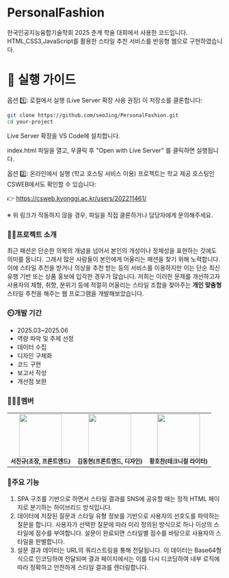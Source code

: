 # PersonalFashion

한국인공지능융합기술학회 2025 춘계 학술 대회에서 사용한 코드입니다. HTML,CSS3,JavaScript를 활용한 스타일 추천 서비스를 반응형 웹으로 구현하였습니다.

# 🚀 실행 가이드

옵션 1️⃣: 로컬에서 실행 (Live Server 확장 사용 권장)
이 저장소를 클론합니다:
```bash
git clone https://github.com/seoJing/PersonalFashion.git
cd your-project
```
Live Server 확장을 VS Code에 설치합니다.

index.html 파일을 열고, 우클릭 후 "Open with Live Server" 를 클릭하면 실행됩니다.

옵션 2️⃣: 온라인에서 실행 (학교 호스팅 서비스 이용)
프로젝트는 학교 제공 호스팅인 CSWEB에서도 확인할 수 있습니다:

👉 https://csweb.kyonggi.ac.kr/users/202211461/

※ 위 링크가 작동하지 않을 경우, 파일을 직접 클론하거나 담당자에게 문의해주세요.

### 👨‍🏫프로젝트 소개

최근 패션은 단순한 의복의 개념을 넘어서 본인의 개성이나 정체성을 표현하는 것에도 의미를 둡니다. 그래서 많은 사람들이 본인에게 어울리는 패션을 찾기 위해 노력합니다. 이에 스타일 추천을 받거나 의상을 추천 받는 등의 서비스를 이용하지만 이는 단순 최신 유행 기반 또는 상품 홍보에 입각한 경우가 많습니다. 저희는 이러한 문제를 개선하고자 사용자의 체형, 취향, 분위기 등에 적절히 어울리는 스타일 조합을 찾아주는 **개인 맞춤형** 스타일 추천을 해주는 웹 프로그램을 개발해보았습니다.

### ⏲️개발 기간

- 2025.03~2025.06
- 역량 파악 및 주제 선정
- 데이터 수집
- 디자인 구체화
- 코드 구현
- 보고서 작성
- 개선점 보완

### 🧑‍🤝‍🧑멤버

<table> 
    <tr> 
        <td align="center">
            <img src="깃허브_프로필_URL" width="100"/><br/> 
            <sub><b>서진규(조장, 프론트엔드)</b></sub> 
        </td> 
        <td align="center"> 
            <img src="깃허브_프로필_URL" width="100"/><br/> 
            <sub><b>김동현(프론트엔드, 디자인)</b></sub> 
        </td>
        <td align="center"> 
            <img src="깃허브_프로필_URL" width="100"/><br/> 
            <sub><b>황호찬(테크니컬 라이터)</b></sub> 
        </td> 
    </tr> 
</table>

### 📌주요 기능

1. SPA 구조를 기반으로 하면서 스타일 결과를 SNS에 공유할 때는 정적 HTML 페이지로 분기하는 하이브리드 방식입니다.
2. 데이터에 저장된 질문과 스타일 유형 정보를 기반으로 사용자의 선호도를 파악하는 질문을 합니다. 사용자가 선택한 질문에 따라 미리 정의된 방식으로 하나 이상의 스타일에 점수를 부여합니다. 설문이 완료되면 스타일별 점수를 바탕으로 사용자의 스타일을 판별합니다.
3. 설문 결과 데이터는 URL의 쿼리스트링을 통해 전달됩니다. 이 데이터는 Base64형식으로 인코딩하여 전달되며 결과 페이지에서는 이를 다시 디코딩하여 내부 로직에 따라 정확하고 안전하게 스타일 결과를 렌더링합니다.
